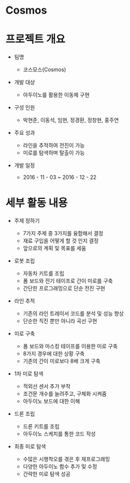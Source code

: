 # Cosmos

프로젝트 개요
========
- 팀명
  * 코스모스(Cosmos)

- 개발 대상
  * 아두이노를 활용한 이동체 구현

- 구성 인원
  * 박현준, 이동석, 임현, 정경환, 정창현, 홍주연

- 주요 성과
  * 라인을 추적하여 전진이 가능
  * 미로를 탐색하며 탈출이 가능

- 개발 일정
  * 2016 - 11 - 03 ~ 2016 - 12 - 22

세부 활동 내용
========
- 주제 정하기
  * 7가지 주제 중 3가지를 융합해서 결정
  * 재료 구입을 어떻게 할 것 인지 결정
  * 앞으로의 계획 및 목표를 세움

- 로봇 조립
  * 자동차 키트를 조립
  * 폼 보드와 전기 테이프로 간이 미로를 구축
  * 간단한 프로그래밍으로 단순 전진 구현

- 라인 추적
  * 기존의 라인 트레이서 코드를 분석 및 성능 향상
  * 단순한 직진 뿐만 아니라 곡선 구현

- 미로 구축
  * 폼 보드와 마스킹 테이프를 이용한 미로 구축
  * 8가지 경우에 대한 상황 구축
  * 기존의 간이 미로보다 8배 크게 구축

- 1차 미로 탐색
  * 적외선 센서 추가 부착
  * 조건문 개수를 늘려주고, 구체화 시켜줌
  * 아두이노 보드에 대한 이해 

- 드론 조립
  * 드론 키트를 조립
  * 아두이노 스케치를 통한 코드 작성

- 최종 미로 탐색
  * 수많은 시행착오를 겪은 후 재프로그래밍
  * 다양한 아두이노 함수 추가 및 수정
  * 간략한 미로 탐색 성공